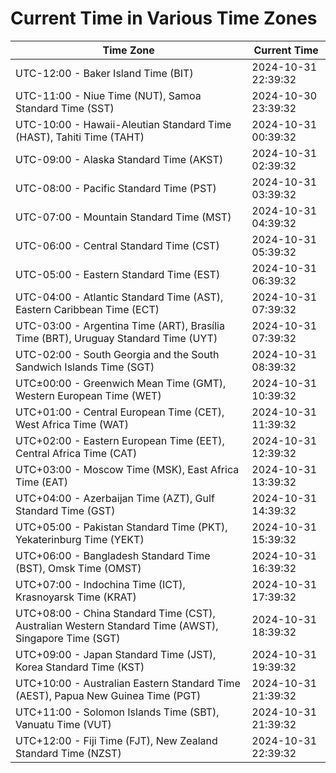 # Current Time in Various Time Zones

| Time Zone | Current Time |
|-----------|--------------|
| UTC-12:00 - Baker Island Time (BIT) | 2024-10-31 22:39:32 |
| UTC-11:00 - Niue Time (NUT), Samoa Standard Time (SST) | 2024-10-30 23:39:32 |
| UTC-10:00 - Hawaii-Aleutian Standard Time (HAST), Tahiti Time (TAHT) | 2024-10-31 00:39:32 |
| UTC-09:00 - Alaska Standard Time (AKST) | 2024-10-31 02:39:32 |
| UTC-08:00 - Pacific Standard Time (PST) | 2024-10-31 03:39:32 |
| UTC-07:00 - Mountain Standard Time (MST) | 2024-10-31 04:39:32 |
| UTC-06:00 - Central Standard Time (CST) | 2024-10-31 05:39:32 |
| UTC-05:00 - Eastern Standard Time (EST) | 2024-10-31 06:39:32 |
| UTC-04:00 - Atlantic Standard Time (AST), Eastern Caribbean Time (ECT) | 2024-10-31 07:39:32 |
| UTC-03:00 - Argentina Time (ART), Brasília Time (BRT), Uruguay Standard Time (UYT) | 2024-10-31 07:39:32 |
| UTC-02:00 - South Georgia and the South Sandwich Islands Time (SGT) | 2024-10-31 08:39:32 |
| UTC±00:00 - Greenwich Mean Time (GMT), Western European Time (WET) | 2024-10-31 10:39:32 |
| UTC+01:00 - Central European Time (CET), West Africa Time (WAT) | 2024-10-31 11:39:32 |
| UTC+02:00 - Eastern European Time (EET), Central Africa Time (CAT) | 2024-10-31 12:39:32 |
| UTC+03:00 - Moscow Time (MSK), East Africa Time (EAT) | 2024-10-31 13:39:32 |
| UTC+04:00 - Azerbaijan Time (AZT), Gulf Standard Time (GST) | 2024-10-31 14:39:32 |
| UTC+05:00 - Pakistan Standard Time (PKT), Yekaterinburg Time (YEKT) | 2024-10-31 15:39:32 |
| UTC+06:00 - Bangladesh Standard Time (BST), Omsk Time (OMST) | 2024-10-31 16:39:32 |
| UTC+07:00 - Indochina Time (ICT), Krasnoyarsk Time (KRAT) | 2024-10-31 17:39:32 |
| UTC+08:00 - China Standard Time (CST), Australian Western Standard Time (AWST), Singapore Time (SGT) | 2024-10-31 18:39:32 |
| UTC+09:00 - Japan Standard Time (JST), Korea Standard Time (KST) | 2024-10-31 19:39:32 |
| UTC+10:00 - Australian Eastern Standard Time (AEST), Papua New Guinea Time (PGT) | 2024-10-31 21:39:32 |
| UTC+11:00 - Solomon Islands Time (SBT), Vanuatu Time (VUT) | 2024-10-31 21:39:32 |
| UTC+12:00 - Fiji Time (FJT), New Zealand Standard Time (NZST) | 2024-10-31 22:39:32 |
